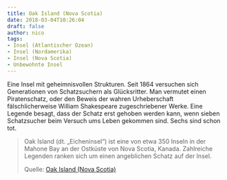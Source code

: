 ```yaml
---
title: Oak Island (Nova Scotia)
date: 2018-03-04T10:26:04
draft: false
author: nico
tags: 
- Insel (Atlantischer Ozean)
- Insel (Nordamerika)
- Insel (Nova Scotia)
- Unbewohnte Insel
---
```


Eine Insel mit geheimnisvollen Strukturen. Seit 1864 versuchen sich Generationen von Schatzsuchern als Glücksritter. Man vermutet einen Piratenschatz, oder den Beweis der wahren Urheberschaft fälschlicherweise William Shakespeare zugeschriebener Werke. Eine Legende besagt, dass der Schatz erst gehoben werden kann, wenn sieben Schatzsucher beim Versuch ums Leben gekommen sind. Sechs sind schon tot.

> Oak Island (dt. „Eicheninsel“) ist eine von etwa 350 Inseln in der Mahone Bay
> an der Ostküste von Nova Scotia, Kanada. Zahlreiche Legenden ranken sich um
> einen angeblichen Schatz auf der Insel.
>
> Quelle: [Oak Island (Nova Scotia)](https://de.wikipedia.org/wiki/Oak_Island_%28Nova_Scotia%29)
